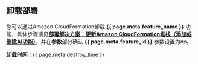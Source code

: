 ## 卸载部署

您可以通过Amazon CloudFormation卸载 **{{ page.meta.feature_name }}** 功能，具体步骤请见[**部署解决方案：更新Amazon CloudFormation堆栈（添加或删除AI功能）**](deploy-add-delete-api.md)，并在**参数**部分确认 **{{ page.meta.feature_id }}** 参数设置为*no*。

**卸载时间**：{{ page.meta.destroy_time }}
